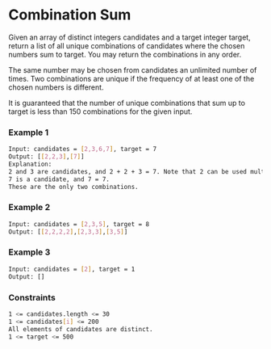 # Combination Sum

Given an array of distinct integers candidates and a target integer target, return a list of all unique combinations of candidates where the chosen numbers sum to target. You may return the combinations in any order.

The same number may be chosen from candidates an unlimited number of times. Two combinations are unique if the frequency of at least one of the chosen numbers is different.

It is guaranteed that the number of unique combinations that sum up to target is less than 150 combinations for the given input.

### Example 1
```sh
Input: candidates = [2,3,6,7], target = 7
Output: [[2,2,3],[7]]
Explanation:
2 and 3 are candidates, and 2 + 2 + 3 = 7. Note that 2 can be used multiple times.
7 is a candidate, and 7 = 7.
These are the only two combinations.
```

### Example 2
```sh
Input: candidates = [2,3,5], target = 8
Output: [[2,2,2,2],[2,3,3],[3,5]]
```

### Example 3
```sh
Input: candidates = [2], target = 1
Output: []
```

### Constraints
```sh
1 <= candidates.length <= 30
1 <= candidates[i] <= 200
All elements of candidates are distinct.
1 <= target <= 500
```

